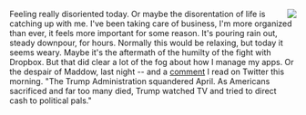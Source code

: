 <img src="http://scripting.com/images/2020/05/01/pigeon.png" border="0" align="right">Feeling really disoriented today. Or maybe the disorentation of life is catching up with me. I've been taking care of business, I'm more organized than ever, it feels more important for some reason. It's pouring rain out, steady downpour, for hours. Normally this would be relaxing, but today it seems weary. Maybe it's the aftermath of the humilty of the fight with Dropbox. But that did clear a lot of the fog about how I manage my apps. Or the despair of Maddow, last night -- and a <a href="https://twitter.com/Lollardfish/status/1256195816215261184">comment</a> I read on Twitter this morning. "The Trump Administration squandered April. As Americans sacrificed and far too many died, Trump watched TV and tried to direct cash to political pals."
